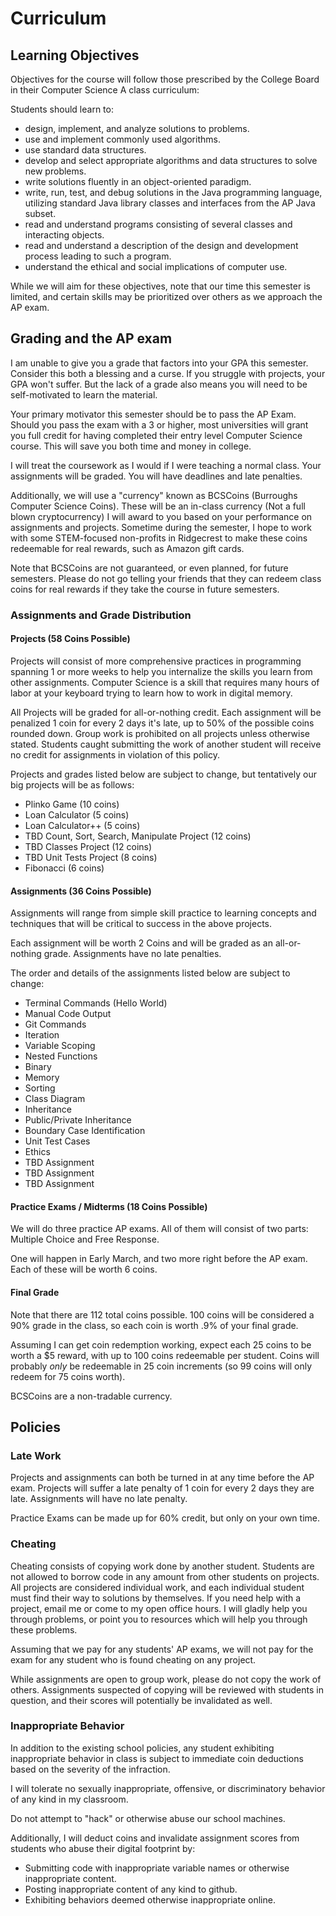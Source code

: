 # Curriculum

## Learning Objectives
Objectives for the course will follow those prescribed by the College Board in their Computer Science A class curriculum:

Students should learn to:
* design, implement, and analyze solutions to problems.
* use and implement commonly used algorithms.
* use standard data structures.
* develop and select appropriate algorithms and data structures to solve new problems.
* write solutions fluently in an object-oriented paradigm.
* write, run, test, and debug solutions in the Java programming language, utilizing standard Java library classes and interfaces from the AP Java subset.
* read and understand programs consisting of several classes and interacting objects.
* read and understand a description of the design and development process leading to such a program.
* understand the ethical and social implications of computer use.

While we will aim for these objectives, note that our time this semester is limited, and certain skills may be prioritized over others as we approach the AP exam.

## Grading and the AP exam
I am unable to give you a grade that factors into your GPA this semester. Consider this both a blessing and a curse. If you struggle with projects, your GPA won't suffer. But the lack of a grade also means you will need to be self-motivated to learn the material.

Your primary motivator this semester should be to pass the AP Exam. Should you pass the exam with a 3 or higher, most universities will grant you full credit for having completed their entry level Computer Science course. This will save you both time and money in college.

I will treat the coursework as I would if I were teaching a normal class. Your assignments will be graded. You will have deadlines and late penalties.

Additionally, we will use a "currency" known as BCSCoins (Burroughs Computer Science Coins). These will be an in-class currency (Not a full blown cryptocurrency) I will award to you based on your performance on assignments and projects. Sometime during the semester, I hope to work with some STEM-focused non-profits in Ridgecrest to make these coins redeemable for real rewards, such as Amazon gift cards.

Note that BCSCoins are not guaranteed, or even planned, for future semesters. Please do not go telling your friends that they can redeem class coins for real rewards if they take the course in future semesters.

### Assignments and Grade Distribution

#### Projects (58 Coins Possible)
Projects will consist of more comprehensive practices in programming spanning 1 or more weeks to help you internalize the skills you learn from other assignments. Computer Science is a skill that requires many hours of labor at your keyboard trying to learn how to work in digital memory.

All Projects will be graded for all-or-nothing credit. Each assignment will be penalized 1 coin for every 2 days it's late, up to 50% of the possible coins rounded down. Group work is prohibited on all projects unless otherwise stated. Students caught submitting the work of another student will receive no credit for assignments in violation of this policy.

Projects and grades listed below are subject to change, but tentatively our big projects will be as follows:

* Plinko Game (10 coins)
* Loan Calculator (5 coins)
* Loan Calculator++ (5 coins)
* TBD Count, Sort, Search, Manipulate Project (12 coins)
* TBD Classes Project (12 coins)
* TBD Unit Tests Project (8 coins)
* Fibonacci (6 coins)

#### Assignments (36 Coins Possible)
Assignments will range from simple skill practice to learning concepts and techniques that will be critical to success in the above projects.

Each assignment will be worth 2 Coins and will be graded as an all-or-nothing grade. Assignments have no late penalties.

The order and details of the assignments listed below are subject to change:

* Terminal Commands (Hello World)
* Manual Code Output
* Git Commands
* Iteration
* Variable Scoping
* Nested Functions
* Binary
* Memory
* Sorting
* Class Diagram
* Inheritance
* Public/Private Inheritance
* Boundary Case Identification
* Unit Test Cases
* Ethics
* TBD Assignment
* TBD Assignment
* TBD Assignment

#### Practice Exams / Midterms (18 Coins Possible)
We will do three practice AP exams. All of them will consist of two parts: Multiple Choice and Free Response.

One will happen in Early March, and two more right before the AP exam. Each of these will be worth 6 coins.

#### Final Grade
Note that there are 112 total coins possible. 100 coins will be considered a 90% grade in the class, so each coin is worth .9% of your final grade.

Assuming I can get coin redemption working, expect each 25 coins to be worth a $5 reward, with up to 100 coins redeemable per student. Coins will probably _only_ be redeemable in 25 coin increments (so 99 coins will only redeem for 75 coins worth).

BCSCoins are a non-tradable currency.

## Policies
### Late Work
Projects and assignments can both be turned in at any time before the AP exam. Projects will suffer a late penalty of 1 coin for every 2 days they are late. Assignments will have no late penalty.

Practice Exams can be made up for 60% credit, but only on your own time.

### Cheating
Cheating consists of copying work done by another student. Students are not allowed to borrow code in any amount from other students on projects. All projects are considered individual work, and each individual student must find their way to solutions by themselves. If you need help with a project, email me or come to my open office hours. I will gladly help you through problems, or point you to resources which will help you through these problems.

Assuming that we pay for any students' AP exams, we will not pay for the exam for any student who is found cheating on any project.

While assignments are open to group work, please do not copy the work of others. Assignments suspected of copying will be reviewed with students in question, and their scores will potentially be invalidated as well.

### Inappropriate Behavior
In addition to the existing school policies, any student exhibiting inappropriate behavior in class is subject to immediate coin deductions based on the severity of the infraction.

I will tolerate no sexually inappropriate, offensive, or discriminatory behavior of any kind in my classroom.

Do not attempt to "hack" or otherwise abuse our school machines.

Additionally, I will deduct coins and invalidate assignment scores from students who abuse their digital footprint by:
* Submitting code with inappropriate variable names or otherwise inappropriate content.
* Posting inappropriate content of any kind to github.
* Exhibiting behaviors deemed otherwise inappropriate online.
